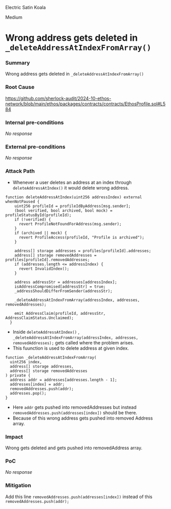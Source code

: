 Electric Satin Koala

Medium

# Wrong address gets deleted in `_deleteAddressAtIndexFromArray()`

### Summary

Wrong address gets deleted in `_deleteAddressAtIndexFromArray()`

### Root Cause

https://github.com/sherlock-audit/2024-10-ethos-network/blob/main/ethos/packages/contracts/contracts/EthosProfile.sol#L584

### Internal pre-conditions

_No response_

### External pre-conditions

_No response_

### Attack Path

- Whenever a user deletes an address at an index through `deleteAddressAtIndex()` it would delete wrong address.
```solidity
function deleteAddressAtIndex(uint256 addressIndex) external whenNotPaused {
    uint256 profileId = profileIdByAddress[msg.sender];
    (bool verified, bool archived, bool mock) = profileStatusById(profileId);
    if (!verified) {
      revert ProfileNotFoundForAddress(msg.sender);
    }
    if (archived || mock) {
      revert ProfileAccess(profileId, "Profile is archived");
    }

    address[] storage addresses = profiles[profileId].addresses;
    address[] storage removedAddresses = profiles[profileId].removedAddresses;
    if (addresses.length <= addressIndex) {
      revert InvalidIndex();
    }

    address addressStr = addresses[addressIndex];
    isAddressCompromised[addressStr] = true;
    _addressShouldDifferFromSender(addressStr);

    _deleteAddressAtIndexFromArray(addressIndex, addresses, removedAddresses);

    emit AddressClaim(profileId, addressStr, AddressClaimStatus.Unclaimed);
  }
  ```
  - Inside `deleteAddressAtIndex()` , `_deleteAddressAtIndexFromArray(addressIndex, addresses, removedAddresses);` gets called where the problem arises.
  - This fuunction is used to delete address at given index.
  ```solidity
  function _deleteAddressAtIndexFromArray(
    uint256 index,
    address[] storage addresses,
    address[] storage removedAddresses
  ) private {
    address addr = addresses[addresses.length - 1];
    addresses[index] = addr;
    removedAddresses.push(addr);
    addresses.pop();
  }
  ```
  - Here `addr` gets pushed into removedAddresses but instead `removedAddresses.push(addresses[index])` should be there.
  - Because of this wrong address gets pushed into removed Address array.
  

### Impact

Wrong gets deleted and gets pushed into removedAddress array.

### PoC

_No response_

### Mitigation

Add this line `removedAddresses.push(addresses[index])` instead of this ` removedAddresses.push(addr);`